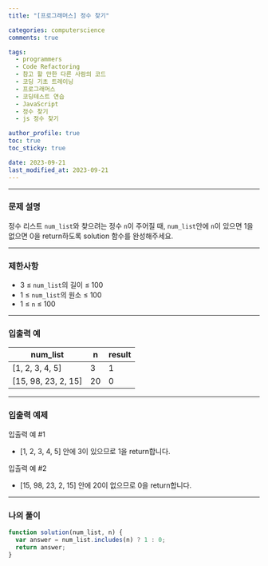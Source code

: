 ```yaml
---
title: "[프로그래머스] 정수 찾기"

categories: computerscience
comments: true

tags:
  - programmers
  - Code Refactoring
  - 참고 할 만한 다른 사람의 코드
  - 코딩 기초 트레이닝
  - 프로그래머스
  - 코딩테스트 연습
  - JavaScript
  - 정수 찾기
  - js 정수 찾기

author_profile: true
toc: true
toc_sticky: true

date: 2023-09-21
last_modified_at: 2023-09-21
---
```


---

### 문제 설명

정수 리스트 `num_list`와 찾으려는 정수 `n`이 주어질 때, `num_list`안에 `n`이 있으면 1을 없으면 0을 return하도록 solution 함수를 완성해주세요.

---

### 제한사항

- 3 ≤ `num_list`의 길이 ≤ 100
- 1 ≤ `num_list`의 원소 ≤ 100
- 1 ≤ `n` ≤ 100

---

### 입출력 예

| num_list            | n   | result |
| ------------------- | --- | ------ |
| [1, 2, 3, 4, 5]     | 3   | 1      |
| [15, 98, 23, 2, 15] | 20  | 0      |

---

### 입출력 예제

입출력 예 #1

- [1, 2, 3, 4, 5] 안에 3이 있으므로 1을 return합니다.

입출력 예 #2

- [15, 98, 23, 2, 15] 안에 20이 없으므로 0을 return합니다.

---

### 나의 풀이

```jsx
function solution(num_list, n) {
  var answer = num_list.includes(n) ? 1 : 0;
  return answer;
}
```
